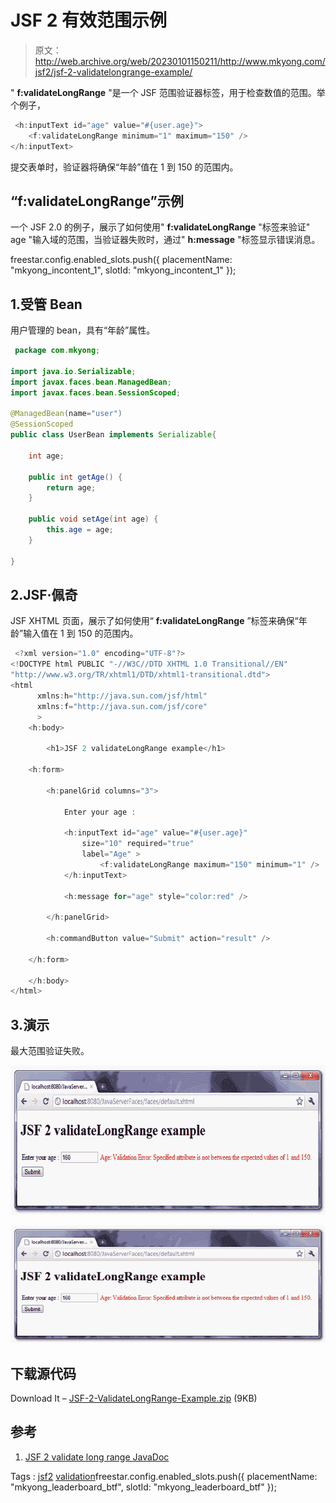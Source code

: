 # JSF 2 有效范围示例

> 原文：<http://web.archive.org/web/20230101150211/http://www.mkyong.com/jsf2/jsf-2-validatelongrange-example/>

" **f:validateLongRange** "是一个 JSF 范围验证器标签，用于检查数值的范围。举个例子，

```java
 <h:inputText id="age" value="#{user.age}">
	<f:validateLongRange minimum="1" maximum="150" />
</h:inputText> 
```

提交表单时，验证器将确保“年龄”值在 1 到 150 的范围内。

## “f:validateLongRange”示例

一个 JSF 2.0 的例子，展示了如何使用" **f:validateLongRange** "标签来验证" age "输入域的范围，当验证器失败时，通过" **h:message** "标签显示错误消息。

freestar.config.enabled_slots.push({ placementName: "mkyong_incontent_1", slotId: "mkyong_incontent_1" });

## 1.受管 Bean

用户管理的 bean，具有“年龄”属性。

```java
 package com.mkyong;

import java.io.Serializable;
import javax.faces.bean.ManagedBean;
import javax.faces.bean.SessionScoped;

@ManagedBean(name="user")
@SessionScoped
public class UserBean implements Serializable{

	int age;

	public int getAge() {
		return age;
	}

	public void setAge(int age) {
		this.age = age;
	}

} 
```

## 2.JSF·佩奇

JSF XHTML 页面，展示了如何使用“ **f:validateLongRange** ”标签来确保“年龄”输入值在 1 到 150 的范围内。

```java
 <?xml version="1.0" encoding="UTF-8"?>
<!DOCTYPE html PUBLIC "-//W3C//DTD XHTML 1.0 Transitional//EN" 
"http://www.w3.org/TR/xhtml1/DTD/xhtml1-transitional.dtd">
<html    
      xmlns:h="http://java.sun.com/jsf/html"
      xmlns:f="http://java.sun.com/jsf/core"
      >
    <h:body>

    	<h1>JSF 2 validateLongRange example</h1>

	<h:form>

		<h:panelGrid columns="3">

			Enter your age : 

			<h:inputText id="age" value="#{user.age}" 
				size="10" required="true"
				label="Age" >
			        <f:validateLongRange maximum="150" minimum="1" />
			</h:inputText>

			<h:message for="age" style="color:red" />

		</h:panelGrid>

		<h:commandButton value="Submit" action="result" />

	</h:form>

    </h:body>
</html> 
```

## 3.演示

最大范围验证失败。

<noscript><img src="img/e3e4ae9cd7e86eb7cfd609a6bbf112bc.png" alt="jsf2-ValidateLongRange-Example-1" title="jsf2-ValidateLongRange-Example-1" width="640" height="239" data-original-src="http://web.archive.org/web/20210220021055im_/http://www.mkyong.com/wp-content/uploads/2010/10/jsf2-ValidateLongRange-Example-1.png"/></noscript>

![jsf2-ValidateLongRange-Example-1](img/61fd12062aa171b102dce26d18807c1d.png "jsf2-ValidateLongRange-Example-1")

## 下载源代码

Download It – [JSF-2-ValidateLongRange-Example.zip](http://web.archive.org/web/20210220021055/http://www.mkyong.com/wp-content/uploads/2010/10/JSF-2-ValidateLongRange-Example.zip) (9KB)

## 参考

1.  [JSF 2 validate long range JavaDoc](http://web.archive.org/web/20210220021055/https://javaserverfaces.dev.java.net/nonav/docs/2.0/pdldocs/facelets/f/validateLongRange.html)

Tags : [jsf2](http://web.archive.org/web/20210220021055/https://mkyong.com/tag/jsf2/) [validation](http://web.archive.org/web/20210220021055/https://mkyong.com/tag/validation/)freestar.config.enabled_slots.push({ placementName: "mkyong_leaderboard_btf", slotId: "mkyong_leaderboard_btf" });<input type="hidden" id="mkyong-current-postId" value="7506">